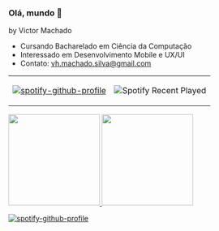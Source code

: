 ### Olá, mundo 👋
by Victor Machado

- Cursando Bacharelado em Ciência da Computação
- Interessado em Desenvolvimento Mobile e UX/UI
- Contato: vh.machado.silva@gmail.com

<table>

<tr>
<td>

[![spotify-github-profile](https://spotify-github-profile.vercel.app/api/view?uid=bannf0500b9kwq9xv8mrl3jbj&cover_image=true&theme=default&bar_color_cover=false)](https://spotify-github-profile.vercel.app/api/view?uid=bannf0500b9kwq9xv8mrl3jbj&redirect=true)

</td>
<td>

![Spotify Recent Played](https://spotify-recently-played-readme.vercel.app/api?user=bannf0500b9kwq9xv8mrl3jbj&width=400&count=7)

</td>
</tr>
</table>

<div>
  <a href="https://beacons.ai/vh-machado">
  <img height="180em" src="https://github-readme-stats.vercel.app/api?username=vh-machado&show_icons=true&theme=gruvbox&include_all_commits=true&count_private=true"/>
  <img height="180em" src="https://github-readme-stats.vercel.app/api/top-langs/?username=vh-machado&layout=compact&langs_count=16&theme=gruvbox"/>
</div>
  
[![spotify-github-profile](https://spotify-github-profile.vercel.app/api/view?uid=bannf0500b9kwq9xv8mrl3jbj&cover_image=true&theme=novatorem&bar_color_cover=false)](https://spotify-github-profile.vercel.app/api/view?uid=bannf0500b9kwq9xv8mrl3jbj&redirect=true)
  

  
<!--
**vh-machado/vh-machado** is a ✨ _special_ ✨ repository because its `README.md` (this file) appears on your GitHub profile.

Here are some ideas to get you started:

- 🔭 I’m currently working on ...
- 🌱 I’m currently learning ...
- 👯 I’m looking to collaborate on ...
- 🤔 I’m looking for help with ...
- 💬 Ask me about ...
- 📫 How to reach me: ...
- 😄 Pronouns: ...
- ⚡ Fun fact: ...
-->
